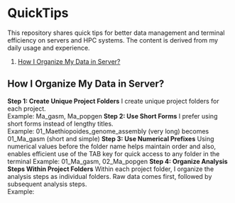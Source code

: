 # QuickTips
This repository shares quick tips for better data management and terminal efficiency on servers and HPC systems. The content is derived from my daily usage and experience.
1. [How I Organize My Data in Server?](#question1)

## How I Organize My Data in Server? <a name="question1"></a>
**Step 1: Create Unique Project Folders**
I create unique project folders for each project.  
Example: Ma_gasm, Ma_popgen
**Step 2: Use Short Forms**
I prefer using short forms instead of lengthy titles.  
Example: 01_Maethiopoides_genome_assembly (very long) becomes 01_Ma_gasm (short and simple)
**Step 3: Use Numerical Prefixes**
Using numerical values before the folder name helps maintain order and also, enables efficient use of the TAB key for quick access to any folder in the terminal
Example: 01_Ma_gasm, 02_Ma_popgen
**Step 4: Organize Analysis Steps Within Project Folders**
Within each project folder, I organize the analysis steps as individual folders. Raw data comes first, followed by subsequent analysis steps.  
Example: 
